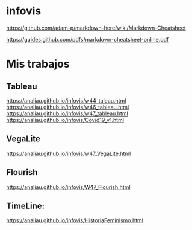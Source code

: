 # infovis
https://github.com/adam-p/markdown-here/wiki/Markdown-Cheatsheet

https://guides.github.com/pdfs/markdown-cheatsheet-online.pdf

# Mis trabajos
## Tableau
https://analiau.github.io/infovis/w44_taleau.html 
</br>
https://analiau.github.io/infovis/w46_tableau.html
</br>
https://analiau.github.io/infovis/w47_tableau.html
</br>
https://analiau.github.io/infovis/Covid19_v1.html

## VegaLite
https://analiau.github.io/infovis/w47_VegaLite.html

## Flourish
https://analiau.github.io/infovis/W47_Flourish.html

## TimeLine:
https://analiau.github.io/infovis/HistoriaFeminismo.html
